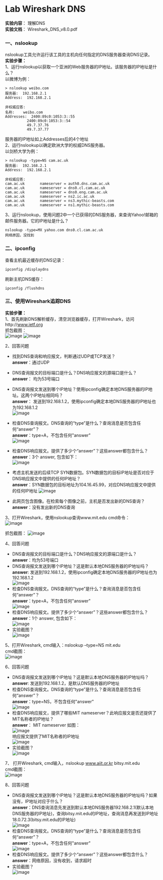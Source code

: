 # Lab Wireshark DNS
**实验内容**： 理解DNS  
**实验文档**： Wireshark_DNS_v8.0.pdf  

### 一、nslookup  
nslookup工具允许运行该工具的主机向任何指定的DNS服务器查询DNS记录。  
**实验步骤：**  
1、运行nslookup以获取一个亚洲的Web服务器的IP地址。该服务器的IP地址是什么？  
以微博为例：  
```
> nslookup weibo.com
服务器:  192.168.2.1
Address:  192.168.2.1

非权威应答:
名称:    weibo.com
Addresses:  2400:89c0:1053:3::55
          2400:89c0:1053:3::54
          49.7.37.76
          49.7.37.77
```
服务器的IP地址如上Addresses后的4个地址  
2、运行nslookup以确定欧洲大学的权威DNS服务器。  
以剑桥大学为例：  
```
> nslookup -type=NS cam.ac.uk
服务器:  192.168.2.1
Address:  192.168.2.1

非权威应答:
cam.ac.uk       nameserver = auth0.dns.cam.ac.uk
cam.ac.uk       nameserver = dns0.cl.cam.ac.uk
cam.ac.uk       nameserver = dns0.eng.cam.ac.uk
cam.ac.uk       nameserver = ns2.ic.ac.uk
cam.ac.uk       nameserver = ns3.mythic-beasts.com
cam.ac.uk       nameserver = ns1.mythic-beasts.com
```
3、运行nslookup，使用问题2中一个已获得的DNS服务器，来查询Yahoo!邮箱的邮件服务器。它的IP地址是什么？   
```
nslookup -type=MX yahoo.com dns0.cl.cam.ac.uk
网络原因，没找到
```
### 二、ipconfig  
查看主机最近缓存的DNS记录：  
```
ipconfig /displaydns
```
刷新主机DNS缓存：
```
ipconfig /flushdns
```

### 三、使用Wireshark追踪DNS
**实验步骤：**  
1、首先刷新DNS解析缓存，清空浏览器缓存，打开Wireshark，访问http://www.ietf.org   
抓包截图：  
![image](https://user-images.githubusercontent.com/58134113/208651440-8cda6a91-42a8-4492-a052-2b0a956525b9.png)
![image](https://user-images.githubusercontent.com/58134113/208652060-04130bf3-0e50-410d-8bd6-b005ad9ac2c0.png)

2、回答问题  
- 找到DNS查询和响应报文，判断通过UDP或TCP发送？   
  **answer**：通过UDP  
- DNS查询报文的目标端口是什么？DNS响应报文的源端口是什么？   
  **answer**： 均为53号端口
- DNS查询报文发送到哪个IP地址？使用ipconfig确定本地DNS服务器的IP地址。这两个IP地址相同吗？   
  **answer**： 发送到192.168.1.2，使用ipconfig确定本地DNS服务器的IP地址也为192.168.1.2   
![image](https://user-images.githubusercontent.com/58134113/208653755-4838db26-34a4-4fe1-8c23-50558cf3d85a.png)

- 检查DNS查询报文。DNS查询的“type”是什么？查询消息是否包含任何“answer”？   
  **answer**：type=A，不包含任何"answer"  
![image](https://user-images.githubusercontent.com/58134113/208655200-8d3cbee9-f617-4735-a17c-f963b168e0e2.png)


- 检查DNS响应报文。提供了多少个“answer”？这些answer都包含什么？   
  **answer**：3个 answer, 包含如下：  
  ![image](https://user-images.githubusercontent.com/58134113/208655310-84724285-47ab-4759-859d-ae7be25b8d9f.png)
- 考虑主机发送的后续TCP SYN数据包。SYN数据包的目标IP地址是否对应于DNS响应报文中提供的任何IP地址？  
  **answer**：SYN数据包的目标地址为104.16.45.99，对应DNS响应报文中提供的任何IP地址
![image](https://user-images.githubusercontent.com/58134113/208656104-b503c662-3ef0-4f7d-a3e2-193214547b49.png)
- 此网页包含图像。在检索每个图像之前，主机是否发出新的DNS查询？  
  **answer**：没有发出新的DNS查询  

3、打开Wireshark，使用nslookup查询www.mit.edu
cmd命令：  
![image](https://user-images.githubusercontent.com/58134113/208657215-261da83b-8c54-478b-8114-c797d1dd8de8.png)

抓包截图：
![image](https://user-images.githubusercontent.com/58134113/208657185-ee6ef81b-5b07-40a1-b451-68c0f45ccb43.png)

4、回答问题  
- DNS查询报文的目标端口是什么？DNS响应报文的源端口是什么？   
  **answer**：均为53号端口  
- DNS查询报文发送到哪个IP地址？这是默认本地DNS服务器的IP地址吗？  
  **answer**: 发送到192.168.1.2，使用ipconfig确定本地DNS服务器的IP地址也为192.168.1.2  
![image](https://user-images.githubusercontent.com/58134113/208653755-4838db26-34a4-4fe1-8c23-50558cf3d85a.png)   
- 检查DNS查询报文。DNS查询的“type”是什么？查询消息是否包含任何“answer”？   
  **answer**：type=A，不包含任何"answer"  
 ![image](https://user-images.githubusercontent.com/58134113/208657949-99fd63eb-510f-4c48-95b2-f026842aa2ca.png)
- 检查DNS响应报文。提供了多少个“answer”？这些answer都包含什么？   
  **answer**：1个 answer, 包含如下：   
  ![image](https://user-images.githubusercontent.com/58134113/208658217-b37cc0f2-e9f0-4f6d-93b9-43464c3c621d.png)
- 实验截图？  
![image](https://user-images.githubusercontent.com/58134113/208658426-2e51495d-fd9c-4f40-bb68-e06fc20e5a17.png)


5、打开Wireshark, cmd输入：nslookup –type=NS mit.edu  
cmd截图：  
![image](https://user-images.githubusercontent.com/58134113/208658926-70ea436a-af23-483c-83b7-b9791e043bda.png)

6、回答问题  
- DNS查询报文发送到哪个IP地址？这是默认本地DNS服务器的IP地址吗？  
  **answer**: 发送到192.168.1.2，是默认DNS服务器的IP地址  
- 检查DNS查询报文。DNS查询的“type”是什么？查询消息是否包含任何“answer”？   
  **answer**：type=NS，不包含任何"answer"   
  ![image](https://user-images.githubusercontent.com/58134113/208659368-4b212d46-476e-490d-9505-6e072dd14583.png)
- 检查DNS响应报文，提供了哪些MIT nameserver？此响应报文是否还提供了MIT名称者的IP地址？  
   **answer**： MIT nameserver 如图：  
  ![image](https://user-images.githubusercontent.com/58134113/208659925-2cf3454c-072e-424e-b80e-e198167c3a55.png)  
   响应报文提供了MIT名称者的IP地址  
 ![image](https://user-images.githubusercontent.com/58134113/208660085-23f05e03-62b9-4b1f-809a-a085f1cd9080.png)
 - 实验截图？  
 ![image](https://user-images.githubusercontent.com/58134113/208660244-6541c2f7-62f6-462d-8bb5-2ae2706e91d7.png)

7、 打开Wireshark, cmd输入，nslookup www.aiit.or.kr bitsy.mit.edu  
cmd截图：  
![image](https://user-images.githubusercontent.com/58134113/208661140-a5a9f500-d525-4abb-aa1b-0a5ae0eca595.png)

8、回答问题  
- DNS查询报文发送到哪个IP地址？这是默认本地DNS服务器的IP地址吗？如果没有，IP地址对应于什么？  
  **answer**：DNS查询消息先发送到默认本地DNS服务器192.168.2.1(默认本地DNS服务器的IP地址)，查询bitsy.mit.edu的IP地址，查询消息再发送到IP地址18.0.72.3(bitsy.mit.edu的IP地址)  
  ![image](https://user-images.githubusercontent.com/58134113/208661377-930c9866-47de-4a08-8f04-d19c10b84136.png)
- 检查DNS查询报文。DNS查询的“type”是什么？查询消息是否包含任何“answer”？   
  **answer**：type=A，不包含任何"answer"   
![image](https://user-images.githubusercontent.com/58134113/208661998-8f19e94c-22de-4f8c-95ad-6fc3b3cb8f5f.png)
- 检查DNS响应报文。提供了多少个“answer”？这些answer都包含什么？   
  **answer**：网络原因，没有收到，请求超时
- 实验截图？  
![image](https://user-images.githubusercontent.com/58134113/208662889-f51deb79-62f8-4ba5-aca1-c5e73e8b6ff6.png)





